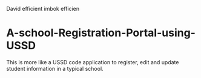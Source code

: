 David efficient imbok efficien
# A-school-Registration-Portal-using-USSD
This is more like a USSD code application to register, edit and update student information in a typical school.
